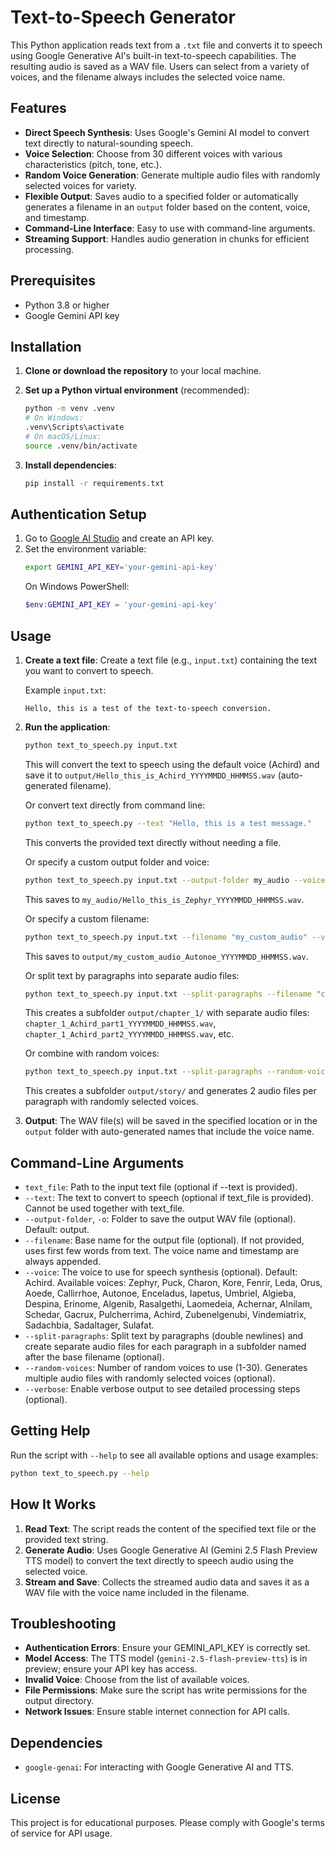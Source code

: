 # Text-to-Speech Generator

This Python application reads text from a `.txt` file and converts it to speech using Google Generative AI's built-in text-to-speech capabilities. The resulting audio is saved as a WAV file. Users can select from a variety of voices, and the filename always includes the selected voice name.

## Features

- **Direct Speech Synthesis**: Uses Google's Gemini AI model to convert text directly to natural-sounding speech.
- **Voice Selection**: Choose from 30 different voices with various characteristics (pitch, tone, etc.).
- **Random Voice Generation**: Generate multiple audio files with randomly selected voices for variety.
- **Flexible Output**: Saves audio to a specified folder or automatically generates a filename in an `output` folder based on the content, voice, and timestamp.
- **Command-Line Interface**: Easy to use with command-line arguments.
- **Streaming Support**: Handles audio generation in chunks for efficient processing.

## Prerequisites

- Python 3.8 or higher
- Google Gemini API key

## Installation

1. **Clone or download the repository** to your local machine.

2. **Set up a Python virtual environment** (recommended):
   ```bash
   python -m venv .venv
   # On Windows:
   .venv\Scripts\activate
   # On macOS/Linux:
   source .venv/bin/activate
   ```

3. **Install dependencies**:
   ```bash
   pip install -r requirements.txt
   ```

## Authentication Setup

1. Go to [Google AI Studio](https://ai.google.dev/aistudio) and create an API key.
2. Set the environment variable:
   ```bash
   export GEMINI_API_KEY='your-gemini-api-key'
   ```
   On Windows PowerShell:
   ```powershell
   $env:GEMINI_API_KEY = 'your-gemini-api-key'
   ```

## Usage

1. **Create a text file**: Create a text file (e.g., `input.txt`) containing the text you want to convert to speech.

   Example `input.txt`:
   ```
   Hello, this is a test of the text-to-speech conversion.
   ```

2. **Run the application**:
   ```bash
   python text_to_speech.py input.txt
   ```
   This will convert the text to speech using the default voice (Achird) and save it to `output/Hello_this_is_Achird_YYYYMMDD_HHMMSS.wav` (auto-generated filename).

   Or convert text directly from command line:
   ```bash
   python text_to_speech.py --text "Hello, this is a test message."
   ```
   This converts the provided text directly without needing a file.

   Or specify a custom output folder and voice:
   ```bash
   python text_to_speech.py input.txt --output-folder my_audio --voice Zephyr
   ```
   This saves to `my_audio/Hello_this_is_Zephyr_YYYYMMDD_HHMMSS.wav`.

   Or specify a custom filename:
   ```bash
   python text_to_speech.py input.txt --filename "my_custom_audio" --voice Autonoe
   ```
   This saves to `output/my_custom_audio_Autonoe_YYYYMMDD_HHMMSS.wav`.

   Or split text by paragraphs into separate audio files:
   ```bash
   python text_to_speech.py input.txt --split-paragraphs --filename "chapter_1"
   ```
   This creates a subfolder `output/chapter_1/` with separate audio files: `chapter_1_Achird_part1_YYYYMMDD_HHMMSS.wav`, `chapter_1_Achird_part2_YYYYMMDD_HHMMSS.wav`, etc.

   Or combine with random voices:
   ```bash
   python text_to_speech.py input.txt --split-paragraphs --random-voices 2 --filename "story"
   ```
   This creates a subfolder `output/story/` and generates 2 audio files per paragraph with randomly selected voices.

3. **Output**: The WAV file(s) will be saved in the specified location or in the `output` folder with auto-generated names that include the voice name.

## Command-Line Arguments

- `text_file`: Path to the input text file (optional if --text is provided).
- `--text`: The text to convert to speech (optional if text_file is provided). Cannot be used together with text_file.
- `--output-folder`, `-o`: Folder to save the output WAV file (optional). Default: output.
- `--filename`: Base name for the output file (optional). If not provided, uses first few words from text. The voice name and timestamp are always appended.
- `--voice`: The voice to use for speech synthesis (optional). Default: Achird. Available voices: Zephyr, Puck, Charon, Kore, Fenrir, Leda, Orus, Aoede, Callirrhoe, Autonoe, Enceladus, Iapetus, Umbriel, Algieba, Despina, Erinome, Algenib, Rasalgethi, Laomedeia, Achernar, Alnilam, Schedar, Gacrux, Pulcherrima, Achird, Zubenelgenubi, Vindemiatrix, Sadachbia, Sadaltager, Sulafat.
- `--split-paragraphs`: Split text by paragraphs (double newlines) and create separate audio files for each paragraph in a subfolder named after the base filename (optional).
- `--random-voices`: Number of random voices to use (1-30). Generates multiple audio files with randomly selected voices (optional).
- `--verbose`: Enable verbose output to see detailed processing steps (optional).

## Getting Help

Run the script with `--help` to see all available options and usage examples:

```bash
python text_to_speech.py --help
```

## How It Works

1. **Read Text**: The script reads the content of the specified text file or the provided text string.
2. **Generate Audio**: Uses Google Generative AI (Gemini 2.5 Flash Preview TTS model) to convert the text directly to speech audio using the selected voice.
3. **Stream and Save**: Collects the streamed audio data and saves it as a WAV file with the voice name included in the filename.

## Troubleshooting

- **Authentication Errors**: Ensure your GEMINI_API_KEY is correctly set.
- **Model Access**: The TTS model (`gemini-2.5-flash-preview-tts`) is in preview; ensure your API key has access.
- **Invalid Voice**: Choose from the list of available voices.
- **File Permissions**: Make sure the script has write permissions for the output directory.
- **Network Issues**: Ensure stable internet connection for API calls.

## Dependencies

- `google-genai`: For interacting with Google Generative AI and TTS.

## License

This project is for educational purposes. Please comply with Google's terms of service for API usage.

